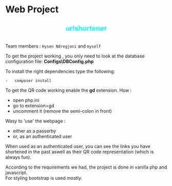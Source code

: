 # Web Project

<h2 align="center"> <span style="color:aqua"> urlshortener</span>   </h2> 

<!-- there are imporvements that can be made, which were left at a later time, regarding the styling and some added functionality  -->
\
Team members : `Hysen Ndregjoni` and `myself`

To get the project working , you only need to look at the database configuration file:
__Configs\DBConfig.php__
  
To install the right dependencies type the following:

    -   composer install 
  
To get the QR code working enable the __gd__ extension.
How :

- open php.ini 
- go to extension=gd 
- uncomment it (remove the semi-colon in front)


Wasy to 'use' the webpage :

- either as a passerby 
- or, as an authenticated user 

When used as an authenticated user, you can see the links you have shortened in the past aswell as their QR code representation (which is always fun). 


According to the requirements we had, the project is done in vanilla php and javascript. \
 For styling bootstrap is used mostly.

